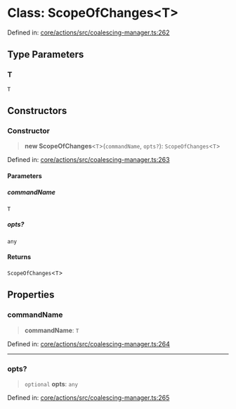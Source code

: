 # Class: ScopeOfChanges\<T\>

Defined in: [core/actions/src/coalescing-manager.ts:262](https://github.com/LaWebcapsule/orbits/blob/f9d673b489e01e9869385bcc79e3794e7928e966/core/actions/src/coalescing-manager.ts#L262)

## Type Parameters

### T

`T`

## Constructors

### Constructor

> **new ScopeOfChanges**\<`T`\>(`commandName`, `opts?`): `ScopeOfChanges`\<`T`\>

Defined in: [core/actions/src/coalescing-manager.ts:263](https://github.com/LaWebcapsule/orbits/blob/f9d673b489e01e9869385bcc79e3794e7928e966/core/actions/src/coalescing-manager.ts#L263)

#### Parameters

##### commandName

`T`

##### opts?

`any`

#### Returns

`ScopeOfChanges`\<`T`\>

## Properties

### commandName

> **commandName**: `T`

Defined in: [core/actions/src/coalescing-manager.ts:264](https://github.com/LaWebcapsule/orbits/blob/f9d673b489e01e9869385bcc79e3794e7928e966/core/actions/src/coalescing-manager.ts#L264)

***

### opts?

> `optional` **opts**: `any`

Defined in: [core/actions/src/coalescing-manager.ts:265](https://github.com/LaWebcapsule/orbits/blob/f9d673b489e01e9869385bcc79e3794e7928e966/core/actions/src/coalescing-manager.ts#L265)
